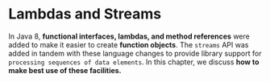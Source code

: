 

Lambdas and Streams
===================


In Java 8, **functional interfaces, lambdas, and method references** were added to make it easier to create **function objects**.
The `streams` API was added in tandem with these language changes to provide library support for `processing sequences of data elements`.
In this chapter, we discuss **how to make best use of these facilities.**

